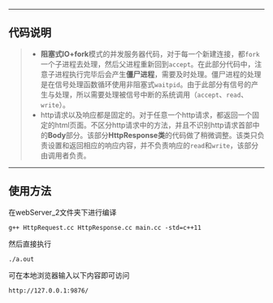 - - -
## 代码说明
> * **阻塞式IO+fork**模式的并发服务器代码，对于每一个新建连接，都`fork`一个子进程去处理，然后父进程重新回到`accept`。在此部分代码中，注意子进程执行完毕后会产生**僵尸进程**，需要及时处理。僵尸进程的处理是在信号处理函数循环使用非阻塞式`waitpid`。由于此部分有信号的产生与处理，所以需要处理被信号中断的系统调用（`accept`、`read`、`write`）。
> * http请求以及响应都是固定的。对于任意一个http请求，都返回一个固定的html页面。不区分http请求中的方法，并且不识别http请求首部中的**Body**部分。该部分**HttpResponse类**的代码做了稍微调整。该类只负责设置和返回相应的响应内容，并不负责响应的`read`和`write`，该部分由调用者负责。
- - -
## 使用方法
在webServer_2文件夹下进行编译
```
g++ HttpRequest.cc HttpResponse.cc main.cc -std=c++11
```
然后直接执行
```
./a.out
```
可在本地浏览器输入以下内容即可访问
```
http://127.0.0.1:9876/
```